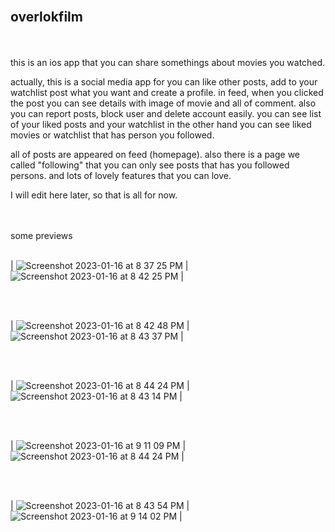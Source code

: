 <br> <br> <br>
## overlokfilm

<br> <br>  this is an ios app that you can share somethings about movies you watched. <br> 

actually, this is a social media app for you can like other posts, add to your watchlist post what you want and create a profile. in feed, when you clicked the post you can see details with image of movie and all of comment. also you can report posts, block user and delete account easily. you can see list of your liked posts and your watchlist in the other hand you can see liked movies or watchlist that has person you followed. <br>

all of posts are appeared on feed (homepage). also there is a page we called "following" that you can only see posts that has you followed persons. and lots of lovely features that you can love. <br>


I will edit here later, so that is all for now. <br><br><br>


some previews <br><br>



| ![Screenshot 2023-01-16 at 8 37 25 PM](https://user-images.githubusercontent.com/6243566/212739040-a63d7916-d390-429b-8cda-67d32ceb8a12.png) | ![Screenshot 2023-01-16 at 8 42 25 PM](https://user-images.githubusercontent.com/6243566/212741689-40c6c4a4-238e-4d40-8030-31e8c90fbf54.png) |


<br> <br>

| ![Screenshot 2023-01-16 at 8 42 48 PM](https://user-images.githubusercontent.com/6243566/212742517-21f6afaa-4377-48d5-954d-524bcbcc8af0.png) | 
![Screenshot 2023-01-16 at 8 43 37 PM](https://user-images.githubusercontent.com/6243566/212742347-0f4dba0e-ad24-4e65-8e60-b07448cb7ffe.png) |

<br> <br>

| ![Screenshot 2023-01-16 at 8 44 24 PM](https://user-images.githubusercontent.com/6243566/212742562-1a3dba62-f462-4128-b496-7505eed5b947.png) | 
![Screenshot 2023-01-16 at 8 43 14 PM](https://user-images.githubusercontent.com/6243566/212742608-5647c4ef-17ef-4f71-8bab-823635d581a1.png) |

<br> <br>

| ![Screenshot 2023-01-16 at 9 11 09 PM](https://user-images.githubusercontent.com/6243566/212742893-8d774c46-33f8-44db-ad60-6cc210be9b2a.png) | 
![Screenshot 2023-01-16 at 8 44 24 PM](https://user-images.githubusercontent.com/6243566/212742937-1194dd65-ce58-4fd7-af1f-3496aedace80.png) | 

<br> <br>

| ![Screenshot 2023-01-16 at 8 43 54 PM](https://user-images.githubusercontent.com/6243566/212743057-2838f400-ac7c-4683-90c5-079a709d3adb.png) | 
![Screenshot 2023-01-16 at 9 14 02 PM](https://user-images.githubusercontent.com/6243566/212743370-8c4ee804-0cea-4ea5-a6ac-8cb47af68443.png) |


